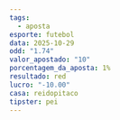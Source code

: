 ```yaml
---
tags:
  - aposta
esporte: futebol
data: 2025-10-29
odd: "1.74"
valor_apostado: "10"
porcentagem_da_aposta: 1%
resultado: red
lucro: "-10.00"
casa: reidopitaco
tipster: pei
---
```

